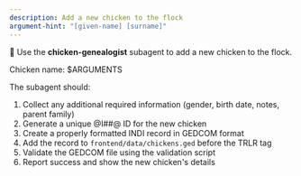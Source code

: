 ```yaml
---
description: Add a new chicken to the flock
argument-hint: "[given-name] [surname]"
---
```


🐔 Use the **chicken-genealogist** subagent to add a new chicken to the flock.

Chicken name: $ARGUMENTS

The subagent should:
1. Collect any additional required information (gender, birth date, notes, parent family)
2. Generate a unique @I##@ ID for the new chicken
3. Create a properly formatted INDI record in GEDCOM format
4. Add the record to `frontend/data/chickens.ged` before the TRLR tag
5. Validate the GEDCOM file using the validation script
6. Report success and show the new chicken's details
